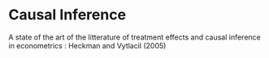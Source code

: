 # Causal Inference
A state of the art of the litterature of treatment effects and causal inference in econometrics : Heckman and Vytlacil (2005)
